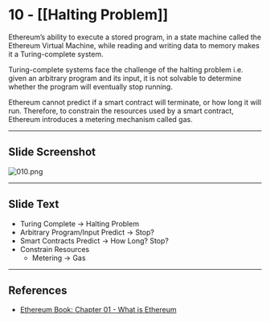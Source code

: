 # 10 - [[Halting Problem]]

Ethereum’s ability to execute a stored program, in a state machine called the Ethereum Virtual Machine, while reading and writing data to memory makes it a Turing-complete system.

Turing-complete systems face the challenge of the halting problem i.e. given an arbitrary program and its input, it is not solvable to determine whether the program will eventually stop running. 

Ethereum cannot predict if a smart contract will terminate, or how long it will run. Therefore, to constrain the resources used by a smart contract, Ethereum introduces a metering mechanism called gas.

___
## Slide Screenshot
![010.png](../images/ethereum101/010.png)
___
## Slide Text
- Turing Complete -> Halting Problem
- Arbitrary Program/Input Predict -> Stop?
- Smart Contracts Predict -> How Long? Stop?
- Constrain Resources
	- Metering -> Gas
___
## References 
- [Ethereum Book: Chapter 01 - What is Ethereum](https://github.com/ethereumbook/ethereumbook/blob/develop/01what-is.asciidoc)